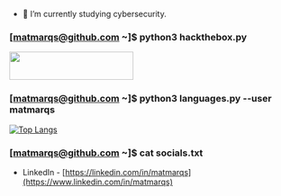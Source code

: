 <!--
- 🔭 I’m currently working on ...
- 🌱 I’m currently learning ...
- 👯 I’m looking to collaborate on ...
- 🤔 I’m looking for help with ...
- 💬 Ask me about ...
- 📫 How to reach me: ...
- 😄 Pronouns: ...
- ⚡ Fun fact: ...
-->
- 🌱 I’m currently studying cybersecurity.

### \[[matmarqs@github.com]() ~\]$ python3 hackthebox.py
[<img src="https://www.hackthebox.eu/badge/image/1886202" width="220" height="50"/>](https://app.hackthebox.com/profile/1886202)

<!--
[<img src="https://tryhackme-badges.s3.amazonaws.com/matmarqs.png" width="220" height="50"/>](https://tryhackme.com/p/matmarqs)
-->

### \[[matmarqs@github.com]() ~\]$ python3 languages.py --user matmarqs
[![Top Langs](https://github-readme-stats.vercel.app/api/top-langs/?username=matmarqs&layout=compact&theme=dark)](https://github.com/matmarqs)

### \[[matmarqs@github.com]() ~\]$ cat socials.txt
- LinkedIn - [https://linkedin.com/in/matmarqs](https://www.linkedin.com/in/matmarqs)
